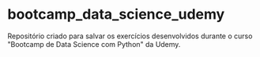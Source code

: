 # bootcamp_data_science_udemy
Repositório criado para salvar os exercícios desenvolvidos durante o curso "Bootcamp de Data Science com Python" da Udemy.
